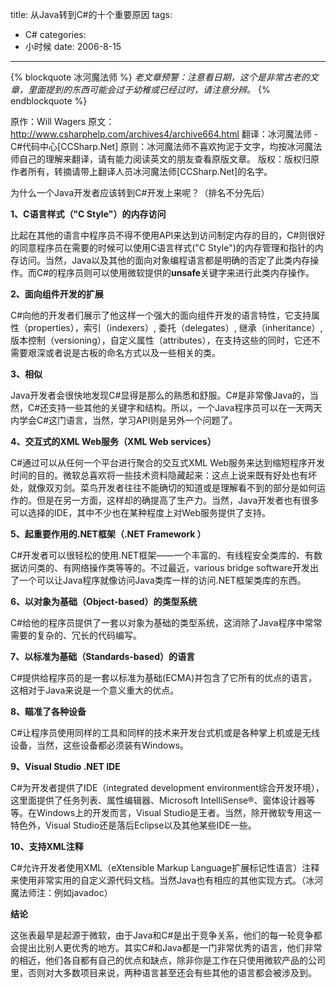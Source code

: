 title: 从Java转到C#的十个重要原因
tags:
- C#
categories:
- 小时候
date: 2006-8-15
---

{% blockquote 冰河魔法师 %}
*老文章预警：注意看日期，这个是非常古老的文章，里面提到的东西可能会过于幼稚或已经过时，请注意分辨。*
{% endblockquote %}

原作：Will Wagers
原文：<http://www.csharphelp.com/archives4/archive664.html>
翻译：冰河魔法师 - C\#代码中心[CCSharp.Net]
原则：冰河魔法师不喜欢拘泥于文字，均按冰河魔法师自己的理解来翻译，请有能力阅读英文的朋友查看原版文章。
版权：版权归原作者所有，转摘请带上翻译人员冰河魔法师[CCSharp.Net]的名字。

为什么一个Java开发者应该转到C\#开发上来呢？（排名不分先后）

**1、C语言样式（"C Style"）的内存访问**

比起在其他的语言中程序员不得不使用API来达到访问制定内存的目的，C\#则很好的同意程序员在需要的时候可以使用C语言样式("C Style")的内存管理和指针的内存访问。当然，Java以及其他的面向对象编程语言都是明确的否定了此类内存操作。而C\#的程序员则可以使用微软提供的**unsafe**关键字来进行此类内存操作。

**2、面向组件开发的扩展**

C\#向他的开发者们展示了他这样一个强大的面向组件开发的语言特性，它支持属性（properties），索引（indexers）, 委托（delegates）, 继承（inheritance）,版本控制（versioning），自定义属性（attributes），在支持这些的同时，它还不需要艰深或者说是古板的命名方式以及一些相关的类。

**3、相似**

Java开发者会很快地发现C\#显得是那么的熟悉和舒服。C\#是非常像Java的，当然，C\#还支持一些其他的关键字和结构。所以，一个Java程序员可以在一天两天内学会C\#这门语言，当然，学习API则是另外一个问题了。

**4、交互式的XML Web服务（XML Web services）**

C\#通过可以从任何一个平台进行聚合的交互式XML Web服务来达到缩短程序开发时间的目的。微软总喜欢将一些技术资料隐藏起来：这点上说来既有好处也有坏处，就像双刃剑。菜鸟开发者往往不能确切的知道或是理解看不到的部分是如何运作的。但是在另一方面，这样却的确提高了生产力。当然，Java开发者也有很多可以选择的IDE，其中不少也在某种程度上对Web服务提供了支持。

**5、起重要作用的.NET框架（.NET Framework ）**

C\#开发者可以很轻松的使用.NET框架——一个丰富的、有线程安全类库的、有数据访问类的、有网络操作类等等的。不过最近，various bridge software开发出了一个可以让Java程序就像访问Java类库一样的访问.NET框架类库的东西。

**6、以对象为基础（Object-based）的类型系统**

C\#给他的程序员提供了一套以对象为基础的类型系统，这消除了Java程序中常常需要的复杂的、冗长的代码编写。

**7、以标准为基础（Standards-based）的语言**

C\#提供给程序员的是一套以标准为基础(ECMA)并包含了它所有的优点的语言，这相对于Java来说是一个意义重大的优点。

**8、瞄准了各种设备**

C\#让程序员使用同样的工具和同样的技术来开发台式机或是各种掌上机或是无线设备，当然，这些设备都必须装有Windows。

**9、Visual Studio .NET IDE**

C\#为开发者提供了IDE（integrated development environment综合开发环境），这里面提供了任务列表、属性编辑器、Microsoft IntelliSense®、窗体设计器等等。在Windows上的开发而言，Visual Studio是王者。当然，除开微软专用这一特色外，Visual Studio还是落后Eclipse以及其他某些IDE一些。

**10、支持XML注释**

C\#允许开发者使用XML（eXtensible Markup Language扩展标记性语言）注释来使用非常实用的自定义源代码文档。当然Java也有相应的其他实现方式。（冰河魔法师注：例如javadoc）

**结论**

这张表最早是起源于微软，由于Java和C\#是出于竞争关系，他们的每一轮竞争都会提出比别人更优秀的地方。其实C\#和Java都是一门非常优秀的语言，他们非常的相近，他们各自都有自己的优点和缺点，除非你是工作在只使用微软产品的公司里，否则对大多数项目来说，两种语言甚至还会有些其他的语言都会被涉及到。

